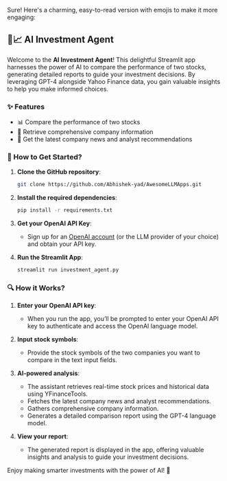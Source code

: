 Sure! Here's a charming, easy-to-read version with emojis to make it more engaging:

## 🚀📈 AI Investment Agent

Welcome to the **AI Investment Agent**! This delightful Streamlit app harnesses the power of AI to compare the performance of two stocks, generating detailed reports to guide your investment decisions. By leveraging GPT-4 alongside Yahoo Finance data, you gain valuable insights to help you make informed choices.

### ✨ Features
- 📊 Compare the performance of two stocks
- 📜 Retrieve comprehensive company information
- 📰 Get the latest company news and analyst recommendations

### 🌟 How to Get Started?

1. **Clone the GitHub repository**:
    ```bash
    git clone https://github.com/Abhishek-yad/AwesomeLLMApps.git
    ```
2. **Install the required dependencies**:
    ```bash
    pip install -r requirements.txt
    ```
3. **Get your OpenAI API Key**:
    - Sign up for an [OpenAI account](https://platform.openai.com/) (or the LLM provider of your choice) and obtain your API key.

4. **Run the Streamlit App**:
    ```bash
    streamlit run investment_agent.py
    ```

### 🔍 How it Works?

1. **Enter your OpenAI API key**:
    - When you run the app, you’ll be prompted to enter your OpenAI API key to authenticate and access the OpenAI language model.

2. **Input stock symbols**:
    - Provide the stock symbols of the two companies you want to compare in the text input fields.

3. **AI-powered analysis**:
    - The assistant retrieves real-time stock prices and historical data using YFinanceTools.
    - Fetches the latest company news and analyst recommendations.
    - Gathers comprehensive company information.
    - Generates a detailed comparison report using the GPT-4 language model.

4. **View your report**:
    - The generated report is displayed in the app, offering valuable insights and analysis to guide your investment decisions.

Enjoy making smarter investments with the power of AI! 🌟
